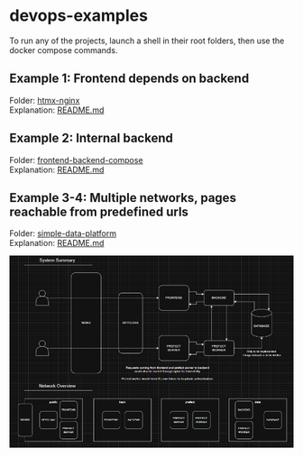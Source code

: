 # devops-examples

To run any of the projects, launch a shell in their root folders, then use the docker compose commands.

## Example 1: Frontend depends on backend

Folder: [htmx-nginx](htmx-nginx)\
Explanation: [README.md](htmx-nginx/README.md)

## Example 2: Internal backend

Folder: [frontend-backend-compose](frontend-backend-compose)\
Explanation: [README.md](frontend-backend-compose/README.md)

## Example 3-4: Multiple networks, pages reachable from predefined urls

Folder: [simple-data-platform](simple-data-platform)\
Explanation: [README.md](simple-data-platform/README.md)

![system diagram](simple-data-platform/system-diagram.png)
